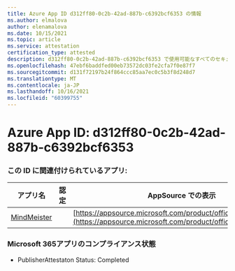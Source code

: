 ```yaml
---
title: Azure App ID d312ff80-0c2b-42ad-887b-c6392bcf6353 の情報
ms.author: elmalova
author: elenamalova
ms.date: 10/15/2021
ms.topic: article
ms.service: attestation
certification_type: attested
description: d312ff80-0c2b-42ad-887b-c6392bcf6353 で使用可能なすべてのセキュリティおよびコンプライアンス情報。
ms.openlocfilehash: 47ebf6baddfed00eb73572dc03fe2cfa7f0e87f7
ms.sourcegitcommit: d131f72197b24f864ccc85aa7ec0c5b3f8d248d7
ms.translationtype: MT
ms.contentlocale: ja-JP
ms.lasthandoff: 10/16/2021
ms.locfileid: "60399755"
---
```

# <a name="azure-app-id-d312ff80-0c2b-42ad-887b-c6392bcf6353"></a>Azure App ID: d312ff80-0c2b-42ad-887b-c6392bcf6353


### <a name="apps-associated-with-this-id"></a>この ID に関連付けられているアプリ:
| **アプリ名** | **認定** | **AppSource での表示** |
|--------------|---------------|-----------------------|
| [MindMeister](https://docs.microsoft.com/microsoft-365-app-certification/forward/WA104381116) |  | [https://appsource.microsoft.com/product/office/WA104381116](https://appsource.microsoft.com/product/office/WA104381116) |

### <a name="microsoft-365-app-compliance-status"></a>Microsoft 365アプリのコンプライアンス状態
- PublisherAttestaton Status: Completed
